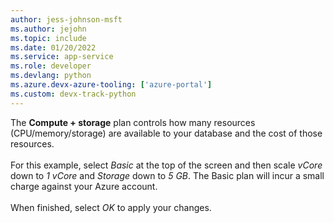 ```yaml
---
author: jess-johnson-msft
ms.author: jejohn
ms.topic: include
ms.date: 01/20/2022
ms.service: app-service
ms.role: developer
ms.devlang: python
ms.azure.devx-azure-tooling: ['azure-portal']
ms.custom: devx-track-python
---
```


The **Compute + storage** plan controls how many resources (CPU/memory/storage) are available to your database and the cost of those resources.<br>
<br>
For this example, select *Basic* at the top of the screen and then scale *vCore* down to *1 vCore* and *Storage* down to *5 GB*.  The Basic plan will incur a small charge against your Azure account.<br>
<br>
When finished, select *OK* to apply your changes.
